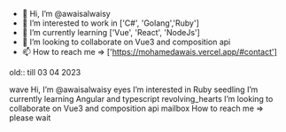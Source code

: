 - 👋 Hi, I’m @awaisalwaisy
- 👀 I’m interested to work in ['C#', 'Golang','Ruby']
- 🌱 I’m currently learning ['Vue', 'React', 'NodeJs']
- 💞️ I’m looking to collaborate on Vue3 and composition api
- 📫 How to reach me => ['https://mohamedawais.vercel.app/#contact']

<!---
awaisalwaisy/awaisalwaisy is a ✨ special ✨ repository because its `README.md` (this file) appears on your GitHub profile.
You can click the Preview link to take a look at your changes.
--->

old:: till 03 04 2023

wave Hi, I’m @awaisalwaisy
eyes I’m interested in Ruby
seedling I’m currently learning Angular and typescript
revolving_hearts I’m looking to collaborate on Vue3 and composition api
mailbox How to reach me => please wait

